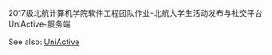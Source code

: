 2017级北航计算机学院软件工程团队作业-北航大学生活动发布与社交平台UniActive-服务端

See also: <a href="https://github.com/TimDyh/UniActive" target="_blank">UniActive</a>